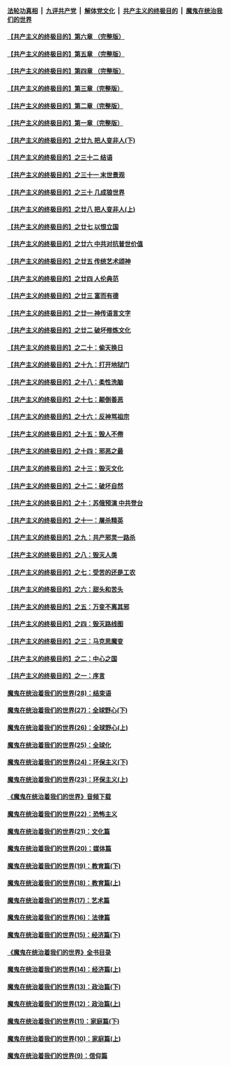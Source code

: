 ####  [法轮功真相](../../../../basic/blob/master/README.md?t=06060001) &nbsp;|&nbsp; [九评共产党](../../../../9ping.md/blob/master/README.md?t=06060001) &nbsp;|&nbsp; [解体党文化](../../../../jtdwh.md/blob/master/README.md?t=06060001)  &nbsp;|&nbsp; [共产主义的终极目的](../../../../gczydzjmd.md/blob/master/README.md?t=06060001) &nbsp;|&nbsp; [魔鬼在统治我们的世界](../../../../mgztzwmdsj.md/blob/master/README.md?t=06060001) 

#### [【共产主义的终极目的】第六章 （完整版）](../pages/nsc422/n11428913.md?t=06060001) 

#### [【共产主义的终极目的】第五章 （完整版）](../pages/nsc422/n11428912.md?t=06060001) 

#### [【共产主义的终极目的】第四章 （完整版）](../pages/nsc422/n11428907.md?t=06060001) 

#### [【共产主义的终极目的】第三章（完整版）](../pages/nsc422/n11428848.md?t=06060001) 

#### [【共产主义的终极目的】第二章（完整版）](../pages/nsc422/n11428831.md?t=06060001) 

#### [【共产主义的终极目的】第一章（完整版）](../pages/nsc422/n11417651.md?t=06060001) 

#### [【共产主义的终极目的】之廿九 把人变非人(下)](../pages/nsc422/n11344140.md?t=06060001) 

#### [【共产主义的终极目的】之三十二 结语](../pages/nsc422/n11360535.md?t=06060001) 

#### [【共产主义的终极目的】之三十一 末世景观](../pages/nsc422/n11351129.md?t=06060001) 

#### [【共产主义的终极目的】之三十 几成狼世界](../pages/nsc422/n11348280.md?t=06060001) 

#### [【共产主义的终极目的】之廿八 把人变非人(上)](../pages/nsc422/n11340492.md?t=06060001) 

#### [【共产主义的终极目的】之廿七 以恨立国](../pages/nsc422/n11336944.md?t=06060001) 

#### [【共产主义的终极目的】之廿六 中共对抗普世价值](../pages/nsc422/n11324785.md?t=06060001) 

#### [【共产主义的终极目的】之廿五 传统艺术颂神](../pages/nsc422/n11296396.md?t=06060001) 

#### [【共产主义的终极目的】之廿四 人伦典范](../pages/nsc422/n11296397.md?t=06060001) 

#### [【共产主义的终极目的】之廿三 富而有德](../pages/nsc422/n11283598.md?t=06060001) 

#### [【共产主义的终极目的】之廿一 神传语言文字](../pages/nsc422/n11263265.md?t=06060001) 

#### [【共产主义的终极目的】之廿二 破坏修炼文化](../pages/nsc422/n11245728.md?t=06060001) 

#### [【共产主义的终极目的】之二十：偷天换日](../pages/nsc422/n11238846.md?t=06060001) 

#### [【共产主义的终极目的】之十九：打开地狱门](../pages/nsc422/n11206376.md?t=06060001) 

#### [【共产主义的终极目的】之十八：柔性洗脑](../pages/nsc422/n11199994.md?t=06060001) 

#### [【共产主义的终极目的】之十七：颠倒善恶](../pages/nsc422/n11179782.md?t=06060001) 

#### [【共产主义的终极目的】之十六：反神骂祖宗](../pages/nsc422/n11166798.md?t=06060001) 

#### [【共产主义的终极目的】之十五：毁人不倦](../pages/nsc422/n11166792.md?t=06060001) 

#### [【共产主义的终极目的】之十四：邪恶之最](../pages/nsc422/n11150249.md?t=06060001) 

#### [【共产主义的终极目的】之十三：毁灭文化](../pages/nsc422/n11135227.md?t=06060001) 

#### [【共产主义的终极目的】之十二：破坏自然](../pages/nsc422/n11135214.md?t=06060001) 

#### [【共产主义的终极目的】之十：苏俄预演 中共登台](../pages/nsc422/n11118424.md?t=06060001) 

#### [【共产主义的终极目的】之十一：屠杀精英](../pages/nsc422/n11118442.md?t=06060001) 

#### [【共产主义的终极目的】之九：共产邪灵一路杀](../pages/nsc422/n11114139.md?t=06060001) 

#### [【共产主义的终极目的】之八：毁灭人类](../pages/nsc422/n11108503.md?t=06060001) 

#### [【共产主义的终极目的】之七：受苦的还是工农](../pages/nsc422/n11101809.md?t=06060001) 

#### [【共产主义的终极目的】之六：甜头和苦头](../pages/nsc422/n11096971.md?t=06060001) 

#### [【共产主义的终极目的】之五：万变不离其邪](../pages/nsc422/n11091285.md?t=06060001) 

#### [【共产主义的终极目的】之四：毁灭路线图](../pages/nsc422/n11086284.md?t=06060001) 

#### [【共产主义的终极目的】之三：马克思魔变](../pages/nsc422/n11061941.md?t=06060001) 

#### [【共产主义的终极目的】之二：中心之国](../pages/nsc422/n11047728.md?t=06060001) 

#### [【共产主义的终极目的】之一：序言](../pages/nsc422/n11086077.md?t=06060001) 

#### [魔鬼在统治着我们的世界(28)：结束语](../pages/nsc422/n10936246.md?t=06060001) 

#### [魔鬼在统治着我们的世界(27)：全球野心(下)](../pages/nsc422/n10928319.md?t=06060001) 

#### [魔鬼在统治着我们的世界(26)：全球野心(上)](../pages/nsc422/n10900318.md?t=06060001) 

#### [魔鬼在统治着我们的世界(25)：全球化](../pages/nsc422/n10788205.md?t=06060001) 

#### [魔鬼在统治着我们的世界(24)：环保主义(下)](../pages/nsc422/n10695307.md?t=06060001) 

#### [魔鬼在统治着我们的世界(23)：环保主义(上)](../pages/nsc422/n10688613.md?t=06060001) 

#### [《魔鬼在统治着我们的世界》音频下载](../pages/nsc422/n10635553.md?t=06060001) 

#### [魔鬼在统治着我们的世界(22)：恐怖主义](../pages/nsc422/n10614727.md?t=06060001) 

#### [魔鬼在统治着我们的世界(21)：文化篇](../pages/nsc422/n10597706.md?t=06060001) 

#### [魔鬼在统治着我们的世界(20)：媒体篇](../pages/nsc422/n10586579.md?t=06060001) 

#### [魔鬼在统治着我们的世界(19)：教育篇(下)](../pages/nsc422/n10564808.md?t=06060001) 

#### [魔鬼在统治着我们的世界(18)：教育篇(上)](../pages/nsc422/n10526970.md?t=06060001) 

#### [魔鬼在统治着我们的世界(17)：艺术篇](../pages/nsc422/n10499093.md?t=06060001) 

#### [魔鬼在统治着我们的世界(16)：法律篇](../pages/nsc422/n10485969.md?t=06060001) 

#### [魔鬼在统治着我们的世界(15)：经济篇(下)](../pages/nsc422/n10469975.md?t=06060001) 

#### [《魔鬼在统治着我们的世界》全书目录](../pages/nsc422/n10464261.md?t=06060001) 

#### [魔鬼在统治着我们的世界(14)：经济篇(上)](../pages/nsc422/n10457370.md?t=06060001) 

#### [魔鬼在统治着我们的世界(13)：政治篇(下)](../pages/nsc422/n10448270.md?t=06060001) 

#### [魔鬼在统治着我们的世界(12)：政治篇(上)](../pages/nsc422/n10444576.md?t=06060001) 

#### [魔鬼在统治着我们的世界(11)：家庭篇(下)](../pages/nsc422/n10440961.md?t=06060001) 

#### [魔鬼在统治着我们的世界(10)：家庭篇(上)](../pages/nsc422/n10435448.md?t=06060001) 

#### [魔鬼在统治着我们的世界(9)：信仰篇](../pages/nsc422/n10432159.md?t=06060001) 

